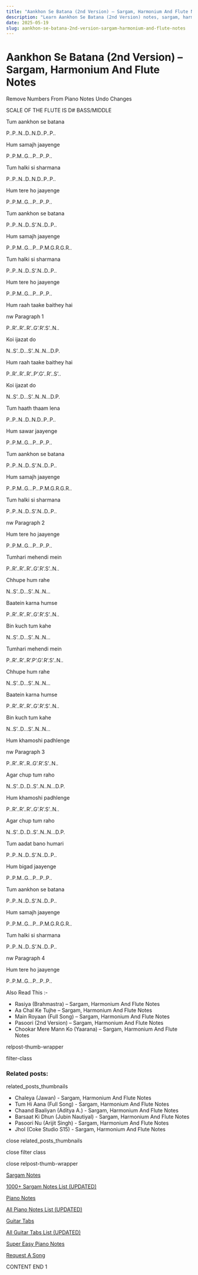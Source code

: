 ```yaml
---
title: "Aankhon Se Batana (2nd Version) – Sargam, Harmonium And Flute Notes"
description: "Learn Aankhon Se Batana (2nd Version) notes, sargam, harmonium notations and flute notes. Easy step-by-step tutorial for beginners."
date: 2025-05-19
slug: aankhon-se-batana-2nd-version-sargam-harmonium-and-flute-notes
---
```


# Aankhon Se Batana (2nd Version) – Sargam, Harmonium And Flute Notes

Remove Numbers From Piano Notes
Undo Changes

SCALE OF THE FLUTE IS D# BASS/MIDDLE

Tum aankhon se batana

P..P..N..D..N.D..P..P..

Hum samajh jaayenge

P..P.M..G…P…P..P..

Tum halki si sharmana

P..P..N..D..N.D..P..P..

Hum tere ho jaayenge

P..P.M..G…P…P..P..

Tum aankhon se batana

P..P..N..D..S’.N..D..P..

Hum samajh jaayenge

P..P.M..G…P…P.M.G.R.G.R..

Tum halki si sharmana

P..P..N..D..S’.N..D..P..

Hum tere ho jaayenge

P..P.M..G…P…P..P..

Hum raah taake baithey hai

nw Paragraph 1

P..R’..R’..R’..G’.R’.S’..N..

Koi ijazat do

N..S’..D…S’..N..N…D.P.

Hum raah taake baithey hai

P..R’..R’..R’..P’.G’..R’..S’..

Koi ijazat do

N..S’..D…S’..N..N…D.P.

Tum haath thaam lena

P..P..N..D..N.D..P..P..

Hum sawar jaayenge

P..P.M..G…P…P..P..

Tum aankhon se batana

P..P..N..D..S’.N..D..P..

Hum samajh jaayenge

P..P.M..G…P…P.M.G.R.G.R..

Tum halki si sharmana

P..P..N..D..S’.N..D..P..

nw Paragraph 2

Hum tere ho jaayenge

P..P.M..G…P…P..P..

Tumhari mehendi mein

P..R’..R’..R’..G’.R’.S’..N..

Chhupe hum rahe

N..S’..D…S’..N..N…

Baatein karna humse

P..R’..R’..R’..G’.R’.S’..N..

Bin kuch tum kahe

N..S’..D…S’..N..N…

Tumhari mehendi mein

P..R’..R’..R’.P’.G’.R’.S’..N..

Chhupe hum rahe

N..S’..D…S’..N..N…

Baatein karna humse

P..R’..R’..R’..G’.R’.S’..N..

Bin kuch tum kahe

N..S’..D…S’..N..N…

Hum khamoshi padhlenge

nw Paragraph 3

P..R’..R’..R..G’.R’.S’..N..

Agar chup tum raho

N..S’..D..D..S’..N..N…D.P.

Hum khamoshi padhlenge

P..R’..R’..R’..G’.R’.S’..N..

Agar chup tum raho

N..S’..D..D..S’..N..N…D.P.

Tum aadat bano humari

P..P..N..D..S’.N..D..P..

Hum bigad jaayenge

P..P.M..G…P…P..P..

Tum aankhon se batana

P..P..N..D..S’.N..D..P..

Hum samajh jaayenge

P..P.M..G…P…P.M.G.R.G.R..

Tum halki si sharmana

P..P..N..D..S’.N..D..P..

nw Paragraph 4

Hum tere ho jaayenge

P..P.M..G…P…P..P..

Also Read This :-

* Rasiya (Brahmastra) – Sargam, Harmonium And Flute Notes
* Aa Chal Ke Tujhe – Sargam, Harmonium And Flute Notes
* Main Royaan (Full Song) – Sargam, Harmonium And Flute Notes
* Pasoori (2nd Version) – Sargam, Harmonium And Flute Notes
* Chookar Mere Mann Ko (Yaarana) – Sargam, Harmonium And Flute Notes

relpost-thumb-wrapper

filter-class

### Related posts:

related_posts_thumbnails

* Chaleya (Jawan) - Sargam, Harmonium And Flute Notes
* Tum Hi Aana (Full Song) - Sargam, Harmonium And Flute Notes
* Chaand Baaliyan (Aditya A.) - Sargam, Harmonium And Flute Notes
* Barsaat Ki Dhun (Jubin Nautiyal) - Sargam, Harmonium And Flute Notes
* Pasoori Nu (Arijit Singh) - Sargam, Harmonium And Flute Notes
* Jhol (Coke Studio S15) - Sargam, Harmonium And Flute Notes

close related_posts_thumbnails

close filter class

close relpost-thumb-wrapper

[Sargam Notes](/sargam-notes.html)

[1000+ Sargam Notes List (UPDATED)](/all-songs-list-sargam-notes.html)

[Piano Notes](/piano-notes.html)

[All Piano Notes List (UPDATED)](/all-songs-list-piano-notes.html)

[Guitar Tabs](/guitar-tabs.html)

[All Guitar Tabs List (UPDATED)](/all-songs-list-guitar-tabs.html)

[Super Easy Piano Notes](https://studywall.in/)

[Request A Song](/request-a-song.html)

CONTENT END 1

